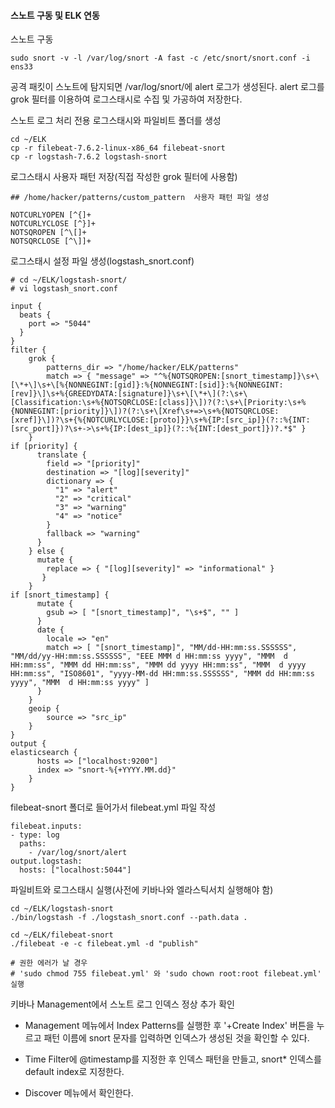 #### 스노트 구동 및 ELK 연동

스노트 구동

```
sudo snort -v -l /var/log/snort -A fast -c /etc/snort/snort.conf -i ens33
```



공격 패킷이 스노트에 탐지되면 /var/log/snort/에 alert 로그가 생성된다. alert 로그를 grok 필터를 이용하여 로그스태시로 수집 및 가공하여 저장한다.



스노트 로그 처리 전용 로그스태시와 파일비트 폴더를 생성

```
cd ~/ELK
cp -r filebeat-7.6.2-linux-x86_64 filebeat-snort
cp -r logstash-7.6.2 logstash-snort
```



로그스태시 사용자 패턴 저장(직접 작성한 grok 필터에 사용함)

```
## /home/hacker/patterns/custom_pattern  사용자 패턴 파일 생성

NOTCURLYOPEN [^{]+
NOTCURLYCLOSE [^}]+
NOTSQROPEN [^\[]+
NOTSQRCLOSE [^\]]+
```



로그스태시 설정 파일 생성(logstash_snort.conf)

```
# cd ~/ELK/logstash-snort/
# vi logstash_snort.conf

input {
  beats {
    port => "5044"
  }
}
filter {
    grok {
        patterns_dir => "/home/hacker/ELK/patterns"
        match => { "message" => "^%{NOTSQROPEN:[snort_timestamp]}\s+\[\*+\]\s+\[%{NONNEGINT:[gid]}:%{NONNEGINT:[sid]}:%{NONNEGINT:[rev]}\]\s+%{GREEDYDATA:[signature]}\s+\[\*+\](?:\s+\[Classification:\s+%{NOTSQRCLOSE:[class]}\])?(?:\s+\[Priority:\s+%{NONNEGINT:[priority]}\])?(?:\s+\[Xref\s+=>\s+%{NOTSQRCLOSE:[xref]}\])?\s+{%{NOTCURLYCLOSE:[proto]}}\s+%{IP:[src_ip]}(?::%{INT:[src_port]})?\s+->\s+%{IP:[dest_ip]}(?::%{INT:[dest_port]})?.*$" }
    }
if [priority] {
      translate {
        field => "[priority]"
        destination => "[log][severity]"
        dictionary => {
          "1" => "alert"
          "2" => "critical"
          "3" => "warning"
          "4" => "notice"
        }
        fallback => "warning"
      }
    } else {
      mutate {
        replace => { "[log][severity]" => "informational" }
       }
    }
if [snort_timestamp] {
      mutate {
        gsub => [ "[snort_timestamp]", "\s+$", "" ]
      }
      date {
        locale => "en"
        match => [ "[snort_timestamp]", "MM/dd-HH:mm:ss.SSSSSS", "MM/dd/yy-HH:mm:ss.SSSSSS", "EEE MMM d HH:mm:ss yyyy", "MMM  d HH:mm:ss", "MMM dd HH:mm:ss", "MMM dd yyyy HH:mm:ss", "MMM  d yyyy HH:mm:ss", "ISO8601", "yyyy-MM-dd HH:mm:ss.SSSSSS", "MMM dd HH:mm:ss yyyy", "MMM  d HH:mm:ss yyyy" ]
      }
    }
    geoip {
        source => "src_ip"
    }
}
output {
elasticsearch {
      hosts => ["localhost:9200"]
      index => "snort-%{+YYYY.MM.dd}"
    }
}
```



filebeat-snort 폴더로 들어가서 filebeat.yml 파일 작성

```
filebeat.inputs:
- type: log
  paths:
    - /var/log/snort/alert
output.logstash:
  hosts: ["localhost:5044"]
```



파일비트와 로그스태시 실행(사전에 키바나와 엘라스틱서치 실행해야 함)

```
cd ~/ELK/logstash-snort
./bin/logstash -f ./logstash_snort.conf --path.data .

cd ~/ELK/filebeat-snort
./filebeat -e -c filebeat.yml -d "publish"

# 권한 에러가 날 경우
# 'sudo chmod 755 filebeat.yml' 와 'sudo chown root:root filebeat.yml' 실행
```



키바나 Management에서 스노트 로그 인덱스 정상 추가 확인

- Management 메뉴에서 Index Patterns를 실행한 후 '+Create Index' 버튼을 누르고 패턴 이름에 snort 문자를 입력하면 인덱스가 생성된 것을 확인할 수 있다.

- Time Filter에 @timestamp를 지정한 후 인덱스 패턴을 만들고, snort* 인덱스를 default index로 지정한다. 
- Discover 메뉴에서 확인한다.